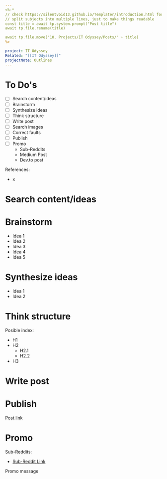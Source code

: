 ```yaml
---
<%-*
// check https://silentvoid13.github.io/Templater/introduction.html for more details
// split subjects into multiple lines, just to make things readable
const title = await tp.system.prompt("Post title") 
await tp.file.rename(title)

await tp.file.move("10. Projects/IT Odyssey/Posts/" + title)
%>

project: IT Odyssey
Related: "[[IT Odyssey]]"
projectNote: Outlines
---
```


# To Do's

* [ ] Search content/ideas
* [ ] Brainstorm
* [ ] Synthesize ideas
* [ ] Think structure
* [ ] Write post
* [ ] Search images
* [ ] Correct faults
* [ ] Publish
* [ ] Promo
	- Sub-Reddits
	- Medium Post
	- Dev.to post


References:
- x

# Search content/ideas


# Brainstorm

- Idea 1
- Idea 2
- Idea 3
- Idea 4
- Idea 5

# Synthesize ideas

- Idea 1
- Idea 2

# Think structure

Posible index:
- H1
- H2
	- H2.1
	- H2.2
- H3



# Write post


# Publish

[Post link]()

# Promo


Sub-Reddits:
- [Sub-Reddit Link]()

Promo message

```markdown


```
